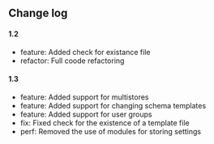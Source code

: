 ## Change log

#### 1.2

* feature: Added check for existance file
* refactor: Full coode refactoring

#### 1.3

* feature: Added support for multistores
* feature: Added support for changing schema templates
* feature: Added support for user groups
* fix: Fixed check for the existence of a template file
* perf: Removed the use of modules for storing settings

